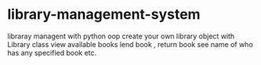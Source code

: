 # library-management-system
libraray managent with python oop
create your own library object with Library class
view available books
lend book , return book
see name of who has any specified book
etc.
